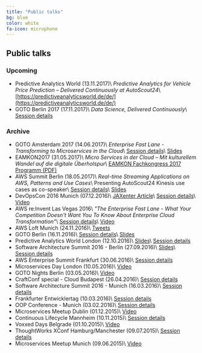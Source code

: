 ```yaml
---
title: "Public talks"
bg: blue
color: white
fa-icon: microphone 
---
```


## Public talks

### Upcoming

* Predictive Analytics World (13.11.2017)\\
_Predictive Analytics for Vehicle Price Prediction – Delivered Continuously at AutoScout24_\\
[https://predictiveanalyticsworld.de/de/](https://predictiveanalyticsworld.de/de/)
* GOTO Berlin 2017 (17.11.2017)\\
_Data Science, Delivered Continuously_\\
[Session details](https://gotober.com/2017/sessions/209)

### Archive

* GOTO Amsterdam 2017 (14.06.2017)\\
_Enterprise Fast Lane - Transforming to Microservices in the Cloud_\\
[Session details](https://gotoams.nl/2017/sessions/219)\\
[Slides](https://www.slideshare.net/cdeger/goto-amsterdam-2017-enterprise-fast-lane)
* EAMKON2017 (31.05.2017)\\
_Micro Services in der Cloud – Mit kulturellem Wandel auf die digitale Überholspur_\\
[EAMKON Fachkongress 2017 Programm (PDF)](http://www.eamkon.de/image/inhalte/file/EAMKON_Fachkongress_2017.pdf)
* AWS Summit Berlin (18.05.2017)\\
_Real-time Streaming Applications on AWS, Patterns and Use Cases_\\
Presenting AutoScout24 Kinesis use cases as co-speaker\\
[Session details](https://aws.amazon.com/summits/berlin/presentations2017/)\\
[Slides](http://presentations-berlin-summit-2017.s3-website.eu-central-1.amazonaws.com/NGA1-6_AutoScout24-AWS_Deger_Hausmann_Real-time_Streaming_Applications_on_AWS_Patterns_%20and_Use_Cases.pdf)
* DevOpsCon 2016 Munich (07.12.2016)\\
[JAXenter Article](https://jaxenter.de/microservices-cloud-devops-deger-56967)\\
[Session details](https://devopsconference.de/session/highway-to-heaven-building-microservices-in-the-cloud/)\\
[Video](https://www.youtube.com/watch?v=txY0m9c5M9E)
* AWS re:Invent Las Vegas 2016\\
_"The Enterprise Fast Lane - What Your Competition Doesn't Want You To Know About Enterprise Cloud Transformation"_\\
[Session details](https://www.portal.reinvent.awsevents.com/connect/sessionDetail.ww?SESSION_ID=8099)\\
[Video](https://www.youtube.com/watch?v=IHLJVcejDvU)
* AWS Loft Munich (24.11.2016)\\
[Tweets](https://twitter.com/search?q=%23awsloft%20%40cdeger)
* GOTO Berlin (16.11.2016)\\
[Session details](https://gotocon.com/berlin-2016/presentations/show_talk.jsp?oid=8033)\\
[Slides](http://www.slideshare.net/cdeger/goto-berlin-2016)
* Predictive Analytics World London (12.10.2016)\\
[Slides](http://www.slideshare.net/ArifWider/predictive-analytics-for-vehicle-price-prediction-delivered-continuously-at-autoscout24)\\
[Session details](http://predictiveanalyticsworld.co.uk/london2016/speakers/)
* Software Architecture Summit 2016 - Berlin (27.09.2016)\\
[Slides](http://www.slideshare.net/cdeger/microservices-in-der-cloud-software-architecture-summit-berlin-2016)\\
[Session details](http://software-architecture-summit.de)
* AWS Enterprise Summit Frankfurt (30.06.2016)\\
[Session details](https://aws.amazon.com/de/campaigns/event-enterprise/sprecher/)
* Microservices Day London (10.05.2016)\\
[Video](https://www.youtube.com/watch?v=IxKisTcWKR0)
* GOTO Nights Berlin (03.05.2016)\\
[Video](https://www.youtube.com/watch?v=xM8CBgqCEBY)
* CraftConf special - Cloud Budapest (26.04.2016)\\
[Session details](http://www.meetup.com/Cloud-Budapest/events/230151205/)
* Software Architecture Summit 2016 - Munich (16.03.2016)\\
[Session details](http://lanyrd.com/2016/softwarchsummit/sdxgpm/)
* Frankfurter Entwicklertag (10.03.2016)\\
[Session details](https://entwicklertag.de/frankfurt/2016/highway-heaven-building-microservices-cloud)
* OOP Conference - Munich (03.02.2016)\\
[Session details](http://www.oop-konferenz.de/oop2016/konferenz/konferenzprogramm/sessiondetails/action/detail/session/nmi-1/title/highway-to-heaven-building-microservices-in-the-cloud.html)
* Microservices Meetup Dublin (01.12.2015)\\
[Video](https://www.youtube.com/watch?v=usCTvxDkt3U)
* Continuous Lifecycle Mannheim (10.11.2015)\\
[Session details](http://www.continuouslifecycle.de/2015/veranstaltung-4846-building-microservices-in-the-cloud-at-autoscout24.html?id=4846)
* Voxxed Days Belgrade (01.10.2015)\\
[Video](https://www.youtube.com/watch?v=pujL7EY7Zno)
* ThoughtWorks XConf Hamburg/Manchester (09.07.2015)\\
[Session details](https://www.thoughtworks.com/talks/highway-to-heaven-building-microservices-in-the-cloud)
* Microservices Meetup Munich (09.06.2015)\\
[Video](https://www.youtube.com/watch?v=wf91ML8ltGw)

